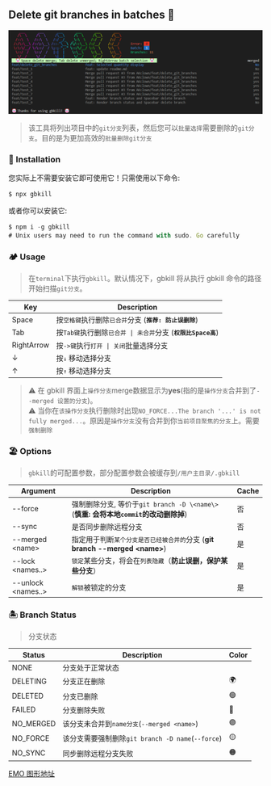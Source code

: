 ## Delete git branches in batches 🤡

![logo.png](./docs/logo.png)

> 该工具将列出项目中的`git分支`列表，然后您可以`批量选择`需要删除的`git分支`。目的是为更加高效的`批量删除git分支`

### 🤡 Installation

您实际上不需要安装它即可使用它！只需使用以下命令:

```ts
$ npx gbkill
```

或者你可以安装它:

```ts
$ npm i -g gbkill
# Unix users may need to run the command with sudo. Go carefully
```

### 🏕️ Usage

> 在`terminal`下执行`gbkill`。默认情况下，gbkill 将从执行 gbkill 命令的路径开始扫描`git分支`。

| Key        | Description                                                   |
| ---------- | ------------------------------------------------------------- |
| Space      | 按`空格键`执行删除`已合并`分支 (**`推荐: 防止误删除`**)       |
| Tab        | 按`Tab键`执行删除`已合并 \| 未合并`分支 (**`权限比Space高`**) |
| RightArrow | 按`->键`执行`打开 \| 关闭`批量选择分支                        |
| ↓          | 按`↓` 移动选择分支                                            |
| ↑          | 按`↑` 移动选择分支                                            |

> ⚠️ 在 gbkill 界面上`操作分支`merge数据显示为**yes**(指的是`操作分支`合并到了`--merged 设置的分支`)。  
> ⚠️ 当你在`该操作分支`执行删除时出现`NO_FORCE...The branch '...' is not fully merged...`。原因是`操作分支`没有合并到你`当前项目聚焦的分支`上。需要`强制删除`

### 🏖️ Options

> `gbkill`的可配置参数，部分配置参数会被缓存到`/用户主目录/.gbkill`

| Argument             | Description                                                                           | Cache |
| -------------------- | ------------------------------------------------------------------------------------- | ----- |
| --force              | 强制删除分支, 等价于`git branch -D \<name\>` (**慎重: 会将本地`commit`的改动删除掉**) | 否    |
| --sync               | 是否同步删除远程分支                                                                  | 否    |
| --merged \<name\>    | 指定用于判断`某个分支是否已经被合并的`分支 (**git branch --merged \<name\>**)         | 是    |
| --lock \<names..\>   | `锁定`某些分支，将会在`列表隐藏`（**防止误删，保护某些分支**）                        | 是    |
| --unlock \<names..\> | `解锁`被锁定的分支                                                                    | 是    |

<!-- | --submodule          | 是否展示 git 子模块的分支列表                                                         | 否    | -->
<!-- | --language \<name\>  | 指定 GBkill 语言 `ZH\|EN`                                                             | 是    | -->

### 🏝️ Branch Status

> 分支状态

| Status    | Description                                       | Color |
| --------- | ------------------------------------------------- | ----- |
| NONE      | 分支处于正常状态                                  |       |
| DELETING  | 分支正在删除                                      | 🌍    |
| DELETED   | 分支已删除                                        | 🟢    |
| FAILED    | 分支删除失败                                      | 🔴    |
| NO_MERGED | 该分支未合并到`name分支`(`--merged <name>`)       | 🟣    |
| NO_FORCE  | 该分支需要强制删除`git branch -D name`(`--force`) | 🟡    |
| NO_SYNC   | 同步删除远程分支失败                              | 🟠    |

[EMO 图形地址](https://emojipedia.org/zh)

